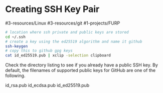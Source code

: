 # Creating SSH Key Pair
#3-resources/Linux #3-resources/git #1-projects/FURP 

```bash
# location where ssh private and public keys are stored
cd ~/.ssh
# create a key using the ed25519 algorithm and name it github
ssh-keygen
# copy this to github gpg keys
cat id_ed25519.pub | xclip -selection clipboard
```

Check the directory listing to see if you already have a public SSH key. By default, the filenames of supported public keys for GitHub are one of the following.

id_rsa.pub
id_ecdsa.pub
id_ed25519.pub